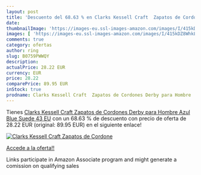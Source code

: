 ```yaml
---
layout: post
title: 'Descuento del 68.63 % en Clarks Kessell Craft  Zapatos de Cordone'
date: 
thumbnailImage: 'https://images-eu.ssl-images-amazon.com/images/I/415kDZ8WhkL._SL200_.jpg'
images: [ 'https://images-eu.ssl-images-amazon.com/images/I/415kDZ8WhkL._SL200_.jpg' ]
comments: true
category: ofertas
author: ring
slug: B0759PWWQY
description:
actualPrice: 28.22 EUR
currency: EUR
price: 28.22
comparePrice: 89.95 EUR
inStock: true
prodname: Clarks Kessell Craft  Zapatos de Cordones Derby para Hombre  Azul  Blue Suede   43 EU
---
```


Tienes [Clarks Kessell Craft  Zapatos de Cordones Derby para Hombre  Azul  Blue Suede   43 EU](https://www.amazon.es/dp/B0759PWWQY/?tag=tolees-21) con un 68.63 % de descuento con precio de oferta de 28.22 EUR (original: 89.95 EUR) en el siguiente enlace!

[![Clarks Kessell Craft  Zapatos de Cordone](https://images-eu.ssl-images-amazon.com/images/I/415kDZ8WhkL._SL200_.jpg)](https://www.amazon.es/dp/B0759PWWQY/?tag=tolees-21)

[Accede a la oferta!!](https://www.amazon.es/dp/B0759PWWQY/?tag=tolees-21)

Links participate in Amazon Associate program and might generate a comission on qualifying sales


